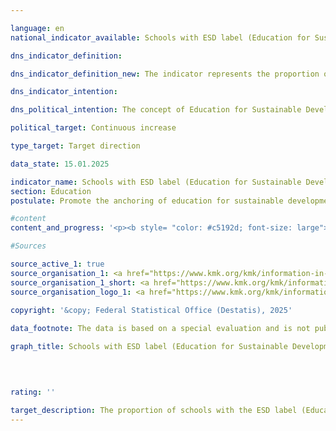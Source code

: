 ```yaml
---

language: en        
national_indicator_available: Schools with ESD label (Education for Sustainable Development)        

dns_indicator_definition:         

dns_indicator_definition_new: The indicator represents the proportion of general education and vocational schools (in per cent) that have at least one certification in the area of Education for Sustainable Development (from a set of ESD labels defined by the Länder Ministries of Education and Cultural Affairs). The ESD labels are intended to characterise a school's special commitment to anchoring Education for Sustainable Development (ESD) in lessons and school development.        

dns_indicator_intention:         

dns_political_intention: The concept of Education for Sustainable Development (ESD) aims to enable pupils to actively shape an ecologically compatible, economically efficient and socially just environment, taking into account global aspects, basic democratic principles and cultural diversity.        

political_target: Continuous increase        

type_target: Target direction        

data_state: 15.01.2025        

indicator_name: Schools with ESD label (Education for Sustainable Development)        
section: Education        
postulate: Promote the anchoring of education for sustainable development in the education system        

#content         
content_and_progress: '<p><b style= "color: #c5192d; font-size: large">4.1.c Schools with ESD label (Education for Sustainable Development)</b><br><br>Schools that incorporate sustainable principles into their teaching and school development can have their commitment certified through various ESD labels. The indicator "Schools with ESD Label," introduced by the Federal Ministry of Education and Research (BMBF) and the Standing Conference of the Ministers of Education and Cultural Affairs of the States (KMK), records the proportion of schools awarded specific ESD labels.<br><br>The first survey of this indicator took place between July and November 2024. It considered 27&nbsp;different ESD labels, seven of which are awarded nationwide and 20&nbsp;only in individual federal states. The labels are selected according to established criteria intended to reflect the integration of ESD in school and teaching development.<br><br>The results of the survey for the 2023/2024&nbsp;school year show that 3,556&nbsp;of a total of 29,988&nbsp;public and private general and vocational schools in Germany have been awarded ESD labels, corresponding to approximately 11.9% of schools. Schools with multiple ESD certificates are counted only once as an ESD-certified school. The next survey is planned for the 2025/2026&nbsp;school year.<br><br>The criteria for consideration and pre-selection of ESD labels were developed by a working group consisting of representatives from the federal and state governments, as well as from academia. To be recognized as an ESD label, the labels must meet requirements designed to ensure that the integration of Education for Sustainable Development (ESD) in teaching goes beyond the basic requirements of the curriculum and is considered as a component of overall school development within a holistic approach (Whole School Approach).<br><br>The nationally recognized ESD labels include the Club of Rome Schools Label, Fairtrade Schools, the Nature Park School, Schools for Earth, the Environmental School in Europe&nbsp;–&nbsp;International Sustainability School, the UNESCO Project Schools, and the Consumer Schools (Gold) Label.<br><br>Despite the established selection criteria, changes in the labels considered, both in terms of their content requirements and the quantitative scope of the overall labels considered, will influence the significance of the indicator over time.<br><br>The qualitative significance of the indicator is limited due to the heterogeneous structure of the label system, as the various labels have different award criteria and thus no uniform level of ESD integration can be guaranteed. Furthermore, the indicator does not provide direct information about the success of education for sustainable development or the knowledge actually imparted. Therefore, the mere number of award-winning schools does not directly reflect the quality of ESD implementation. This indicator also does not provide any information about the proportion of students at ESD-certified schools.<br><br>The politically defined goal of increasing the proportion of schools with the ESD (Education for Sustainable Development) label cannot currently be assessed because no data are yet available over time.</p>'                

#Sources        

source_active_1: true
source_organisation_1: <a href="https://www.kmk.org/kmk/information-in-english.html" target="_blank" onclick="return confirm_alert('the Ministries of Education and Cultural Affairs of the federal states in cooperation with the Hessian State Statistical Office', 'En')">Ministries of Education and Cultural Affairs of the federal states in cooperation with the Hessian State Statistical Office</a>
source_organisation_1_short: <a href="https://www.kmk.org/kmk/information-in-english.html" target="_blank" onclick="return confirm_alert('the Ministries of Education and Cultural Affairs of the federal states in cooperation with the Hessian State Statistical Office', 'En')">Ministries of Education and Cultural Affairs of the federal states in cooperation with the Hessian State Statistical Office</a>
source_organisation_logo_1: <a href="https://www.kmk.org/kmk/information-in-english.html" target="_blank" onclick="return confirm_alert('the Ministries of Education and Cultural Affairs of the federal states in cooperation with the Hessian State Statistical Office', 'En')"><img src="https://dnsTestEnvironment.github.io/dns-indicators/public/OrgImgEn/kmk.png" alt="Ministries of Education and Cultural Affairs of the federal states in cooperation with the Hessian State Statistical Office" title=" Click here to visit the homepage of the organizationMinistries of Education and Cultural Affairs of the federal states in cooperation with the Hessian State Statistical Office" style="height:60px; width:148px; border:transparent"/></a>
        
copyright: '&copy; Federal Statistical Office (Destatis), 2025'        

data_footnote: The data is based on a special evaluation and is not publicly available.        

graph_title: Schools with ESD label (Education for Sustainable Development)        

        

                        
rating: ''        

target_description: The proportion of schools with the ESD label (Education for Sustainable Development) should increase.<br><br><br>No assessment possible. Too few data points.        
---
```


